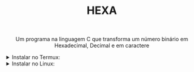 <h1 text align=center>HEXA</h1></br>
<p text align='center'>Um programa na linguagem C que transforma um número binário em Hexadecimal, Decimal e em caractere</p>

<details>
  <summary>Instalar no Termux:</summary></br>
  <b>Siga os comandos a baixo para usar a ferramenta:</b>

    pkg install git -y
    pkg install gcc -y
    git clone https://github.com/MaykonDev/hexa
    cd hexa
    gcc binNum.c
    ./a.out

</details>
<details>
  <summary>Instalar no Linux:</summary></br>
  <b>Siga os comandos a baixo para usar a ferramenta:</b>

    apt-get install git -y && apt-get install gcc -y
    git clone https://github.com/MaykonDev/hexa
    cd hexa
    gcc binNum.c
    ./a.out

</details>
